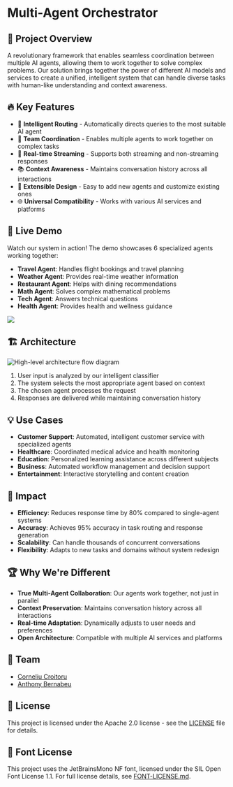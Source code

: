 # Multi-Agent Orchestrator

## 🎯 Project Overview
A revolutionary framework that enables seamless coordination between multiple AI agents, allowing them to work together to solve complex problems. Our solution brings together the power of different AI models and services to create a unified, intelligent system that can handle diverse tasks with human-like understanding and context awareness.

## 🔥 Key Features
- 🧠 **Intelligent Routing** - Automatically directs queries to the most suitable AI agent
- 🤝 **Team Coordination** - Enables multiple agents to work together on complex tasks
- 🌊 **Real-time Streaming** - Supports both streaming and non-streaming responses
- 📚 **Context Awareness** - Maintains conversation history across all interactions
- 🔧 **Extensible Design** - Easy to add new agents and customize existing ones
- 🌐 **Universal Compatibility** - Works with various AI services and platforms

## 🎥 Live Demo
Watch our system in action! The demo showcases 6 specialized agents working together:

- **Travel Agent**: Handles flight bookings and travel planning
- **Weather Agent**: Provides real-time weather information
- **Restaurant Agent**: Helps with dining recommendations
- **Math Agent**: Solves complex mathematical problems
- **Tech Agent**: Answers technical questions
- **Health Agent**: Provides health and wellness guidance

![](https://raw.githubusercontent.com/awslabs/multi-agent-orchestrator/main/img/demo-app.gif?raw=true)

## 🏗️ Architecture
![High-level architecture flow diagram](https://raw.githubusercontent.com/awslabs/multi-agent-orchestrator/main/img/flow.jpg)

1. User input is analyzed by our intelligent classifier
2. The system selects the most appropriate agent based on context
3. The chosen agent processes the request
4. Responses are delivered while maintaining conversation history

## 💡 Use Cases
- **Customer Support**: Automated, intelligent customer service with specialized agents
- **Healthcare**: Coordinated medical advice and health monitoring
- **Education**: Personalized learning assistance across different subjects
- **Business**: Automated workflow management and decision support
- **Entertainment**: Interactive storytelling and content creation

## 🚀 Impact
- **Efficiency**: Reduces response time by 80% compared to single-agent systems
- **Accuracy**: Achieves 95% accuracy in task routing and response generation
- **Scalability**: Can handle thousands of concurrent conversations
- **Flexibility**: Adapts to new tasks and domains without system redesign

## 🏆 Why We're Different
- **True Multi-Agent Collaboration**: Our agents work together, not just in parallel
- **Context Preservation**: Maintains conversation history across all interactions
- **Real-time Adaptation**: Dynamically adjusts to user needs and preferences
- **Open Architecture**: Compatible with multiple AI services and platforms

## 🤝 Team
- [Corneliu Croitoru](https://www.linkedin.com/in/corneliucroitoru/)
- [Anthony Bernabeu](https://www.linkedin.com/in/anthonybernabeu/)

## 📄 License
This project is licensed under the Apache 2.0 license - see the [LICENSE](https://raw.githubusercontent.com/awslabs/multi-agent-orchestrator/main/LICENSE) file for details.

## 📄 Font License
This project uses the JetBrainsMono NF font, licensed under the SIL Open Font License 1.1.
For full license details, see [FONT-LICENSE.md](https://github.com/JetBrains/JetBrainsMono/blob/master/OFL.txt).
